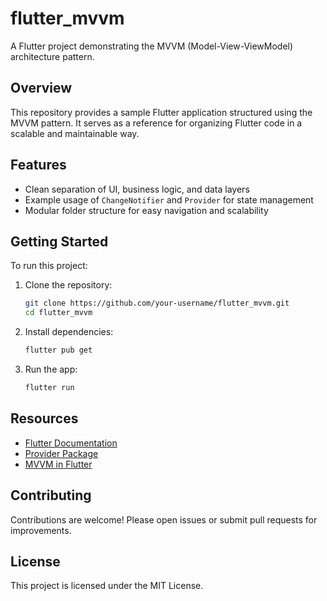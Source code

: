 # flutter_mvvm

A Flutter project demonstrating the MVVM (Model-View-ViewModel) architecture pattern.

## Overview

This repository provides a sample Flutter application structured using the MVVM pattern. It serves as a reference for organizing Flutter code in a scalable and maintainable way.

## Features

- Clean separation of UI, business logic, and data layers
- Example usage of `ChangeNotifier` and `Provider` for state management
- Modular folder structure for easy navigation and scalability

## Getting Started

To run this project:

1. Clone the repository:
    ```bash
    git clone https://github.com/your-username/flutter_mvvm.git
    cd flutter_mvvm
    ```
2. Install dependencies:
    ```bash
    flutter pub get
    ```
3. Run the app:
    ```bash
    flutter run
    ```

## Resources

- [Flutter Documentation](https://docs.flutter.dev/)
- [Provider Package](https://pub.dev/packages/provider)
- [MVVM in Flutter](https://medium.com/flutter-community/mvvm-in-flutter-6d6f6e574b68)

## Contributing

Contributions are welcome! Please open issues or submit pull requests for improvements.

## License

This project is licensed under the MIT License.
